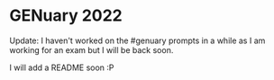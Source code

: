 # GENuary 2022

Update: I haven't worked on the #genuary prompts in a while as I am working for an exam but I will be back soon.

I will add a README soon :P

